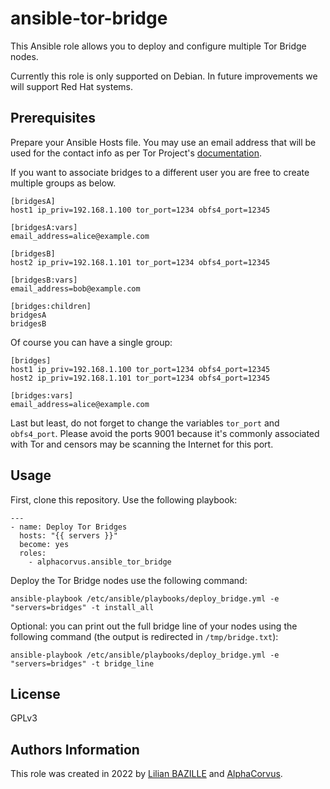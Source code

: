 # ansible-tor-bridge

This Ansible role allows you to deploy and configure multiple Tor Bridge nodes.

Currently this role is only supported on Debian. In future improvements we will support Red Hat systems.

## Prerequisites

Prepare your Ansible Hosts file. You may use an email address that will be used for the contact info as per Tor Project's [documentation](https://community.torproject.org/relay/setup/bridge/).

If you want to associate bridges to a different user you are free to create multiple groups as below.

```
[bridgesA]
host1 ip_priv=192.168.1.100 tor_port=1234 obfs4_port=12345

[bridgesA:vars]
email_address=alice@example.com

[bridgesB]
host2 ip_priv=192.168.1.101 tor_port=1234 obfs4_port=12345

[bridgesB:vars]
email_address=bob@example.com

[bridges:children]
bridgesA
bridgesB
```

Of course you can have a single group:

```
[bridges]
host1 ip_priv=192.168.1.100 tor_port=1234 obfs4_port=12345
host2 ip_priv=192.168.1.101 tor_port=1234 obfs4_port=12345

[bridges:vars]
email_address=alice@example.com
```

Last but least, do not forget to change the variables `tor_port` and `obfs4_port`. Please avoid the ports 9001 because it's commonly associated with Tor and censors may be scanning the Internet for this port.

## Usage

First, clone this repository. Use the following playbook:

```
---
- name: Deploy Tor Bridges
  hosts: "{{ servers }}"
  become: yes
  roles:
    - alphacorvus.ansible_tor_bridge
```

Deploy the Tor Bridge nodes use the following command: 

`ansible-playbook /etc/ansible/playbooks/deploy_bridge.yml -e "servers=bridges" -t install_all`

Optional: you can print out the full bridge line of your nodes using the following command (the output is redirected in `/tmp/bridge.txt`):

`ansible-playbook /etc/ansible/playbooks/deploy_bridge.yml -e "servers=bridges" -t bridge_line`

## License

GPLv3

## Authors Information

This role was created in 2022 by [Lilian BAZILLE](https://github.com/lilianbaz) and [AlphaCorvus](https://github.com/AlphaCorvus).